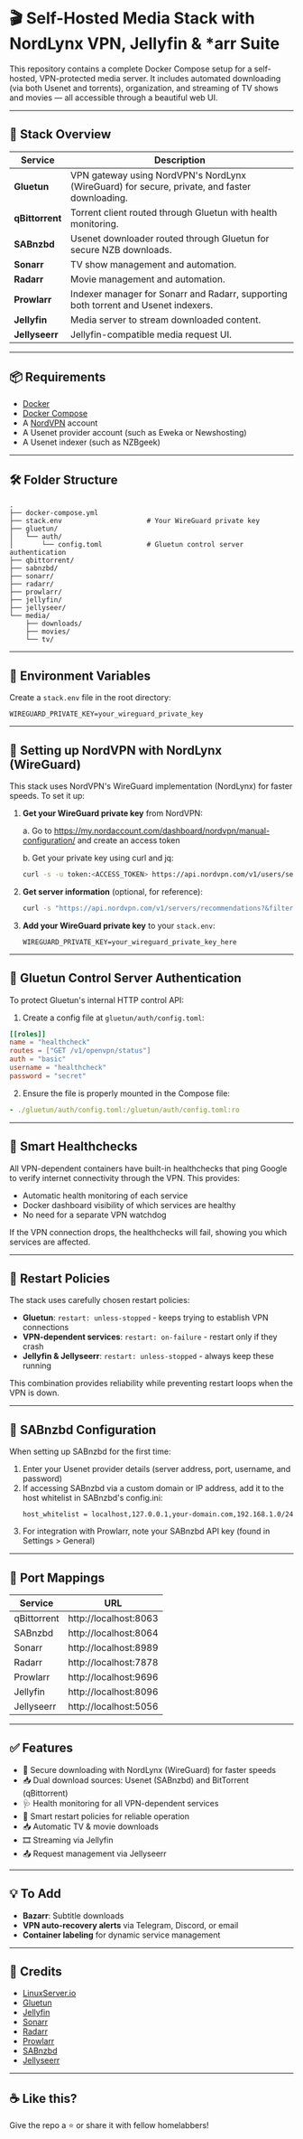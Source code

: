 # 🎬 Self-Hosted Media Stack with NordLynx VPN, Jellyfin & *arr Suite

This repository contains a complete Docker Compose setup for a self-hosted, VPN-protected media server. It includes automated downloading (via both Usenet and torrents), organization, and streaming of TV shows and movies — all accessible through a beautiful web UI.

---

## 🚀 Stack Overview

| Service        | Description |
|----------------|-------------|
| **Gluetun**    | VPN gateway using NordVPN's NordLynx (WireGuard) for secure, private, and faster downloading. |
| **qBittorrent**| Torrent client routed through Gluetun with health monitoring. |
| **SABnzbd**    | Usenet downloader routed through Gluetun for secure NZB downloads. |
| **Sonarr**     | TV show management and automation. |
| **Radarr**     | Movie management and automation. |
| **Prowlarr**   | Indexer manager for Sonarr and Radarr, supporting both torrent and Usenet indexers. |
| **Jellyfin**   | Media server to stream downloaded content. |
| **Jellyseerr** | Jellyfin-compatible media request UI. |

---

## 📦 Requirements

- [Docker](https://www.docker.com/)
- [Docker Compose](https://docs.docker.com/compose/)
- A [NordVPN](https://nordvpn.com) account
- A Usenet provider account (such as Eweka or Newshosting)
- A Usenet indexer (such as NZBgeek)

---

## 🛠 Folder Structure

```
.
├── docker-compose.yml
├── stack.env                     # Your WireGuard private key
├── gluetun/
│   └── auth/
│       └── config.toml           # Gluetun control server authentication
├── qbittorrent/
├── sabnzbd/
├── sonarr/
├── radarr/
├── prowlarr/
├── jellyfin/
├── jellyseer/
└── media/
    ├── downloads/
    ├── movies/
    └── tv/
```

---

## 🔐 Environment Variables

Create a `stack.env` file in the root directory:

```env
WIREGUARD_PRIVATE_KEY=your_wireguard_private_key
```

---

## 🔑 Setting up NordVPN with NordLynx (WireGuard)

This stack uses NordVPN's WireGuard implementation (NordLynx) for faster speeds. To set it up:

1. **Get your WireGuard private key** from NordVPN:

   a. Go to https://my.nordaccount.com/dashboard/nordvpn/manual-configuration/ and create an access token

   b. Get your private key using curl and jq:
   ```bash
   curl -s -u token:<ACCESS_TOKEN> https://api.nordvpn.com/v1/users/services/credentials | jq -r .nordlynx_private_key
   ```

2. **Get server information** (optional, for reference):
   ```bash
   curl -s "https://api.nordvpn.com/v1/servers/recommendations?&filters\[servers_technologies\]\[identifier\]=wireguard_udp&limit=1" | jq -r '.[]|.hostname, .station, (.locations|.[]|.country|.city.name), (.locations|.[]|.country|.name), (.technologies|.[].metadata|.[].value), .load'
   ```

3. **Add your WireGuard private key** to your `stack.env`:
   ```env
   WIREGUARD_PRIVATE_KEY=your_wireguard_private_key_here
   ```

---

## 🔑 Gluetun Control Server Authentication

To protect Gluetun's internal HTTP control API:

1. Create a config file at `gluetun/auth/config.toml`:

```toml
[[roles]]
name = "healthcheck"
routes = ["GET /v1/openvpn/status"]
auth = "basic"
username = "healthcheck"
password = "secret"
```

2. Ensure the file is properly mounted in the Compose file:

```yaml
- ./gluetun/auth/config.toml:/gluetun/auth/config.toml:ro
```

---

## 🧠 Smart Healthchecks

All VPN-dependent containers have built-in healthchecks that ping Google to verify internet connectivity through the VPN. This provides:

- Automatic health monitoring of each service
- Docker dashboard visibility of which services are healthy
- No need for a separate VPN watchdog

If the VPN connection drops, the healthchecks will fail, showing you which services are affected.

---

## 🔄 Restart Policies

The stack uses carefully chosen restart policies:

- **Gluetun**: `restart: unless-stopped` - keeps trying to establish VPN connections
- **VPN-dependent services**: `restart: on-failure` - restart only if they crash
- **Jellyfin & Jellyseerr**: `restart: unless-stopped` - always keep these running

This combination provides reliability while preventing restart loops when the VPN is down.

---

## 📑 SABnzbd Configuration

When setting up SABnzbd for the first time:

1. Enter your Usenet provider details (server address, port, username, and password)
2. If accessing SABnzbd via a custom domain or IP address, add it to the host whitelist in SABnzbd's config.ini:
   ```
   host_whitelist = localhost,127.0.0.1,your-domain.com,192.168.1.0/24
   ```
3. For integration with Prowlarr, note your SABnzbd API key (found in Settings > General)

---

## 🔎 Port Mappings

| Service     | URL                             |
|-------------|----------------------------------|
| qBittorrent | http://localhost:8063           |
| SABnzbd     | http://localhost:8064           |
| Sonarr      | http://localhost:8989           |
| Radarr      | http://localhost:7878           |
| Prowlarr    | http://localhost:9696           |
| Jellyfin    | http://localhost:8096           |
| Jellyseerr  | http://localhost:5056           |

---

## ✅ Features

- 🔐 Secure downloading with NordLynx (WireGuard) for faster speeds
- 📥 Dual download sources: Usenet (SABnzbd) and BitTorrent (qBittorrent)
- 🩺 Health monitoring for all VPN-dependent services
- 🧩 Smart restart policies for reliable operation
- 📥 Automatic TV & movie downloads
- 🎞️ Streaming via Jellyfin
- 📤 Request management via Jellyseerr

---

## 💡 To Add

- **Bazarr**: Subtitle downloads
- **VPN auto-recovery alerts** via Telegram, Discord, or email
- **Container labeling** for dynamic service management

---

## 🧼 Credits

- [LinuxServer.io](https://www.linuxserver.io/)
- [Gluetun](https://github.com/qdm12/gluetun)
- [Jellyfin](https://jellyfin.org/)
- [Sonarr](https://sonarr.tv/)
- [Radarr](https://radarr.video/)
- [Prowlarr](https://github.com/Prowlarr/Prowlarr)
- [SABnzbd](https://sabnzbd.org/)
- [Jellyseerr](https://github.com/Fallenbagel/jellyseerr)

---

## ☕ Like this?

Give the repo a ⭐ or share it with fellow homelabbers!
